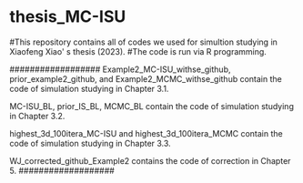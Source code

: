 # thesis_MC-ISU
#This repository contains all of codes we used for simultion studying in Xiaofeng Xiao' s thesis (2023). 
#The code is run via R programming.


##################
Example2_MC-ISU_withse_github, prior_example2_github, and Example2_MCMC_withse_github contain the code of simulation studying in Chapter 3.1.

MC-ISU_BL, prior_IS_BL, MCMC_BL contain the code of simulation studying in Chapter 3.2.

highest_3d_100itera_MC-ISU and highest_3d_100itera_MCMC contain the code of simulation studying in Chapter 3.3.

WJ_corrected_github_Example2 contains the code of correction in Chapter 5. 
###################


